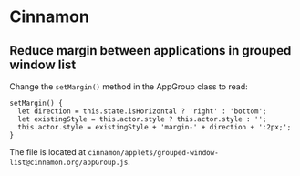 # Cinnamon

## Reduce margin between applications in grouped window list

Change the `setMargin()` method in the AppGroup class to read:
```
setMargin() {
  let direction = this.state.isHorizontal ? 'right' : 'bottom';
  let existingStyle = this.actor.style ? this.actor.style : '';
  this.actor.style = existingStyle + 'margin-' + direction + ':2px;';
}
```

The file is located at
`cinnamon/applets/grouped-window-list@cinnamon.org/appGroup.js`.
